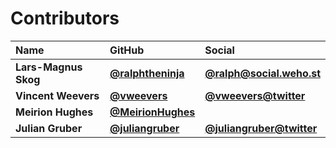 # Contributors

| Name                 | GitHub                                                 | Social                                                        |
| :------------------- | :----------------------------------------------------- | :------------------------------------------------------------ |
| **Lars-Magnus Skog** | [**@ralphtheninja**](https://github.com/ralphtheninja) | [**@ralph@social.weho.st**](https://social.weho.st/@ralph)    |
| **Vincent Weevers**  | [**@vweevers**](https://github.com/vweevers)           | [**@vweevers@twitter**](https://twitter.com/vweevers)         |
| **Meirion Hughes**   | [**@MeirionHughes**](https://github.com/MeirionHughes) |                                                               |
| **Julian Gruber**    | [**@juliangruber**](https://github.com/juliangruber)   | [**@juliangruber@twitter**](https://twitter.com/juliangruber) |
